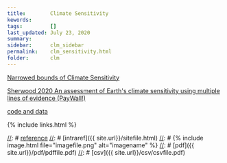 ```yaml
---
title:        Climate Sensitivity
kewords:              
tags:         []
last_updated: July 23, 2020    
summary:              
sidebar:      clm_sidebar
permalink:    clm_sensitivity.html  
folder:       clm 
---    
```


[//]: # (Comments on edit:? )




[Narrowed bounds of Climate Sensitivity](https://www.sciencemag.org/news/2020/07/after-40-years-researchers-finally-see-earths-climate-destiny-more-clearly)

[Sherwood 2020 An assessment of Earth's climate sensitivity using multiple lines of evidence (PayWall!)](https://agupubs.onlinelibrary.wiley.com/doi/epdf/10.1029/2019RG000678)

[code and data](https://zenodo.org/record/3945276#.XxlBpKaxVhE)


{% include links.html %}

[//]: # [reference](url)
[//]: # [intraref]({{ site.url}}/sitefile.html)
[//]: # {% include image.html file="imagefile.png" alt="imagename"  %}
[//]: # [pdf]({{ site.url}}/pdf/pdffile.pdf)
[//]: # [csv]({{ site.url}}/csv/csvfile.pdf)



